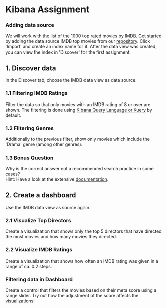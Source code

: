 # Kibana Assignment

### Adding data source

We will work with the list of the 1000 top rated movies by IMDB. 
Get started by adding the data source IMDB top movies from our [repository](./resources/).
Click 'Import' and create an index name for it.
After the data view was created, you can view the index in 'Discover' for the first assignment.

## 1. Discover data

In the Discover tab, choose the IMDB data view as data source.

### 1.1 Filtering IMDB Ratings
Filter the data so that only movies with an IMDB rating of 8 or over are shown.
The filtering is done using [Kibana Query Language or Kuery](https://www.elastic.co/guide/en/kibana/8.16/kuery-query.html) by default. 

### 1.2 Filtering Genres
Additionally to the previous filter, show only movies which include the 'Drama' genre (among other genres).

### 1.3 Bonus Question
Why is the correct answer not a recommended search practice in some cases? <br>
Hint: Have a look at the extensive [documentation](https://www.elastic.co/guide/en/elasticsearch/reference/8.16/query-dsl-query-string-query.html#query-string-wildcard).


## 2. Create a dashboard
Use the IMDB data view as source again.
### 2.1 Visualize Top Directors
Create a visualization that shows only the top 5 directors that have directed the most movies and how many movies they directed.
### 2.2 Visualize IMDB Ratings
Create a visualization that shows how often an IMDB rating was given in a range of ca. 0.2 steps.
### Filtering data in Dashboard
Create a control that filters the movies based on their meta score using a range slider. Try out how the adjustment of the score affects the visualizations!